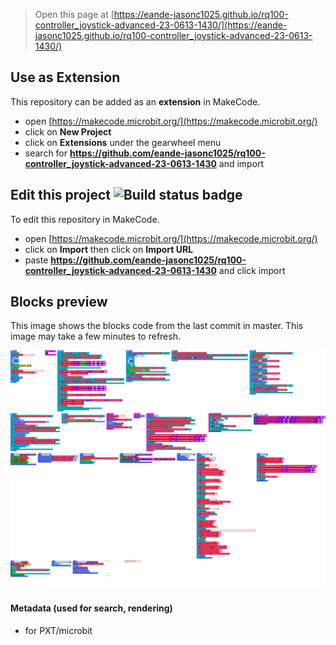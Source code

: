 
> Open this page at [https://eande-jasonc1025.github.io/rq100-controller_joystick-advanced-23-0613-1430/](https://eande-jasonc1025.github.io/rq100-controller_joystick-advanced-23-0613-1430/)

## Use as Extension

This repository can be added as an **extension** in MakeCode.

* open [https://makecode.microbit.org/](https://makecode.microbit.org/)
* click on **New Project**
* click on **Extensions** under the gearwheel menu
* search for **https://github.com/eande-jasonc1025/rq100-controller_joystick-advanced-23-0613-1430** and import

## Edit this project ![Build status badge](https://github.com/eande-jasonc1025/rq100-controller_joystick-advanced-23-0613-1430/workflows/MakeCode/badge.svg)

To edit this repository in MakeCode.

* open [https://makecode.microbit.org/](https://makecode.microbit.org/)
* click on **Import** then click on **Import URL**
* paste **https://github.com/eande-jasonc1025/rq100-controller_joystick-advanced-23-0613-1430** and click import

## Blocks preview

This image shows the blocks code from the last commit in master.
This image may take a few minutes to refresh.

![A rendered view of the blocks](https://github.com/eande-jasonc1025/rq100-controller_joystick-advanced-23-0613-1430/raw/master/.github/makecode/blocks.png)

#### Metadata (used for search, rendering)

* for PXT/microbit
<script src="https://makecode.com/gh-pages-embed.js"></script><script>makeCodeRender("{{ site.makecode.home_url }}", "{{ site.github.owner_name }}/{{ site.github.repository_name }}");</script>
